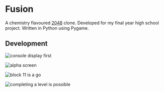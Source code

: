 # Fusion
A chemistry flavoured [2048](https://en.wikipedia.org/wiki/2048_(video_game)) clone. Developed for my final year high school project. Written in Python using Pygame.

## Development

![console display first](https://user-images.githubusercontent.com/17520107/31551971-6e7ea476-b036-11e7-8a96-dec4e27520b5.png)

![alpha screen](https://user-images.githubusercontent.com/17520107/31551953-62927764-b036-11e7-9a8c-83c0c7f4fbd1.png)

![block 11 is a go](https://user-images.githubusercontent.com/17520107/31551964-69615f6a-b036-11e7-8b3d-5afa222ba14f.png)

![completing a level is possible](https://user-images.githubusercontent.com/17520107/31551968-6ca08f48-b036-11e7-992d-3d467d5404d9.png)
